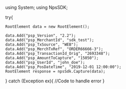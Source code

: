using System;
using NpsSDK;

try{

    RootElement data = new RootElement();

    data.Add("psp_Version", "2.2");
    data.Add("psp_MerchantId", "sdk_test");
    data.Add("psp_TxSource", "WEB");
    data.Add("psp_MerchTxRef", "ORDER66666-3");
    data.Add("psp_TransactionId_Orig", "2693348");
    data.Add("psp_AmountToCapture", "15050");
    data.Add("psp_UserId", "john_doe");
    data.Add("psp_PosDateTime", "2019-12-01 12:00:00");
    RootElement response = npsSdk.Capture(data);

}
catch (Exception ex){
    //Code to handle error
}

